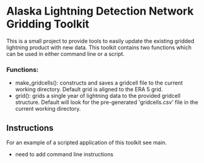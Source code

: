 # Alaska Lightning Detection Network Gridding Toolkit
This is a small project to provide tools to easily update the existing gridded lightning product with new data. This
toolkit contains two functions which can be used in either command line or a script. 
### Functions:
- make_gridcells(): constructs and saves a gridcell file to the current working directory. Default grid is aligned to the ERA 5 grid.
- grid(): grids a single year of lightning data to the provided gridcell structure. Default will look for the pre-generated 'gridcells.csv' file in the current working directory.
## Instructions
For an example of a scripted application of this toolkit see main.

- need to add command line instructions
